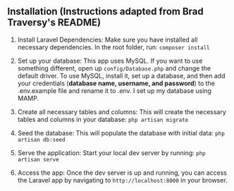 
## Installation (Instructions adapted from Brad Traversy's README)
1. Install Laravel Dependencies:
  Make sure you have installed all necessary dependencies. In the root folder, run:
  ```composer install```

2. Set up your database:
  This app uses MySQL. If you want to use something different, open up `config/Database.php` and change the default driver. To use MySQL, install it, set up a database, and then add your credentials (__database name, username, and password__) to the .env.example file and rename it to .env. I set up my database using MAMP.

3. Create all necessary tables and columns:
  This will create the necessary tables and columns in your database:
  ```php artisan migrate```

4. Seed the database:
  This will populate the database with initial data:
```php artisan db:seed```

5. Serve the application:
  Start your local dev server by running:
  ```php artisan serve```

6. Access the app:
  Once the dev server is up and running, you can access the Laravel app by navigating to `http://localhost:8000` in your browser. 

